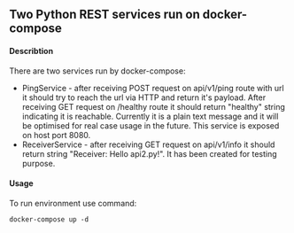 ## Two Python REST services run on docker-compose

#### Describtion

There are two services run by docker-compose:
- PingService - after receiving POST request on api/v1/ping route with url it should try to reach the url via HTTP and return it's payload. 
  After receiving GET request on /healthy route it should return "healthy" string indicating it is reachable. Currently it is a plain text message and it will be optimised for real case usage in the future.
  This service is exposed on host port 8080.
- ReceiverService - after receiving GET request on api/v1/info it should return string "Receiver: Hello api2.py!". It has been created for testing purpose.

#### Usage

To run environment use command:

`docker-compose up -d`
